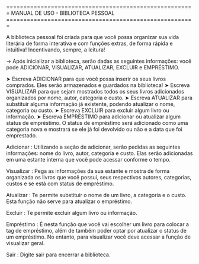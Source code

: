 ======================================================= MANUAL DE USO - BIBLIOTECA PESSOAL =======================================================


A biblioteca pessoal foi criada para que você possa organizar sua vida literária de forma interativa e com funções extras, de forma rápida e intuitiva! Incentivando, sempre, a leitura!

→ Após inicializar a biblioteca, serão dadas as seguintes informações: você pode ADICIONAR, VISUALIZAR, ATUALIZAR, EXCLUIR e EMPRÉSTIMO.

➤ Escreva ADICIONAR para que você possa inserir os seus livros comprados. Eles serão armazenados e guardados na biblioteca!
➤ Escreva VISUALIZAR para que sejam mostrados todos os seus livros adicionados organizados por nome, autor, categoria e custo.
➤ Escreva ATUALIZAR para substituir alguma informação já existente, podendo atualizar o nome, categoria ou custo.
➤ Escreva EXCLUIR para excluir algum livro ou informação.
➤ Escreva EMPRÉSTIMO para adicionar ou atualizar algum status de empréstimo. O status de empréstimo será adicionado como uma categoria nova e mostrará se ele já foi devolvido ou não e a data que foi emprestado.

Adicionar :  Utilizando a seção de adicionar, serão pedidas as seguintes informações: nome do livro, autor, categoria e custo. Elas serão adicionadas em uma estante interna que você pode acessar conforme o tempo.

Visualizar :  Pega as informações da sua estante e mostra de forma organizada os livros que você possui, seus respectivos autores, categorias, custos e se está com status de empréstimo.

Atualizar :  Te permite substituir o nome de um livro, a categoria e o custo. Esta função não serve para atualizar o empréstimo.

Excluir :  Te permite excluir algum livro ou informação.

Empréstimo :  É nesta função que você vai escolher um livro para colocar a tag de empréstimo, além de também poder optar por atualizar o status de um empréstimo. No entanto, para visualizar você deve acessar a função de visualizar geral.

Sair :  Digite sair para encerrar a biblioteca.